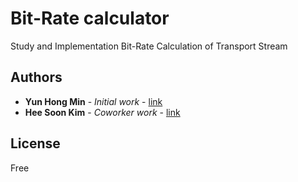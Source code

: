 # Bit-Rate calculator

Study and Implementation Bit-Rate Calculation of Transport Stream

## Authors

* **Yun Hong Min** - *Initial work* - [link](https://github.com/minyunhong)
* **Hee Soon Kim** - *Coworker work* - [link](https://github.com/heesoon)

## License
Free
